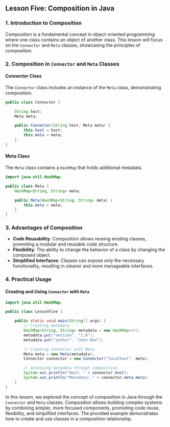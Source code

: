 ## Lesson Five: Composition in Java

### 1. Introduction to Composition

Composition is a fundamental concept in object-oriented programming where one class contains an object of another class. This lesson will focus on the `Connector` and `Meta` classes, showcasing the principles of composition.

### 2. Composition in `Connector` and `Meta` Classes

#### Connector Class
The `Connector` class includes an instance of the `Meta` class, demonstrating composition.

```java
public class Connector {

    String host;
    Meta meta;

    public Connector(String host, Meta meta) {
        this.host = host;
        this.meta = meta;
    }
}
```

#### Meta Class
The `Meta` class contains a `HashMap` that holds additional metadata.

```java
import java.util.HashMap;

public class Meta {
    HashMap<String, String> meta;

    public Meta(HashMap<String, String> meta) {
        this.meta = meta;
    }
}
```

### 3. Advantages of Composition

- **Code Reusability**: Composition allows reusing existing classes, promoting a modular and reusable code structure.
- **Flexibility**: The ability to change the behavior of a class by changing the composed object.
- **Simplified Interfaces**: Classes can expose only the necessary functionality, resulting in cleaner and more manageable interfaces.

### 4. Practical Usage

#### Creating and Using `Connector` with `Meta`

```java
import java.util.HashMap;

public class LessonFive {

    public static void main(String[] args) {
        // Creating metadata
        HashMap<String, String> metadata = new HashMap<>();
        metadata.put("version", "1.0");
        metadata.put("author", "John Doe");

        // Creating Connector with Meta
        Meta meta = new Meta(metadata);
        Connector connector = new Connector("localhost", meta);

        // Accessing metadata through composition
        System.out.println("Host: " + connector.host);
        System.out.println("Metadata: " + connector.meta.meta);
    }
}
```

In this lesson, we explored the concept of composition in Java through the `Connector` and `Meta` classes. Composition allows building complex systems by combining simpler, more focused components, promoting code reuse, flexibility, and simplified interfaces. The provided example demonstrates how to create and use classes in a composition relationship.